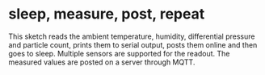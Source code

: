 # sleep, measure, post, repeat #

This sketch reads the ambient temperature, humidity, differential pressure and particle count, prints them to serial output, posts them online and then goes to sleep. Multiple sensors are supported for the readout. The measured values are posted on a server through MQTT.
